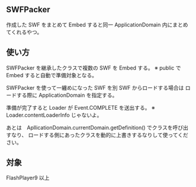 ﻿## SWFPacker

作成した SWF をまとめて Embed すると同一 ApplicationDomain 内にまとめてくれるやつ。

## 使い方

SWFPacker を継承したクラスで複数の SWF を Embed する。
※ public で Embed すると自動で準備対象となる。

SWFPacker を使って一纏めになった SWF を別 SWF からロードする場合は
ロードする際に ApplicationDomain を指定する。

準備が完了すると Loader が Event.COMPLETE を送出する。
※ Loader.contentLoaderInfo じゃないよ。

あとは　ApllicationDomain.currentDomain.getDefinition() でクラスを呼び出すなり、
ロードする側にあったクラスを動的に上書きするなりして使ってください。

## 対象

FlashPlayer9 以上


